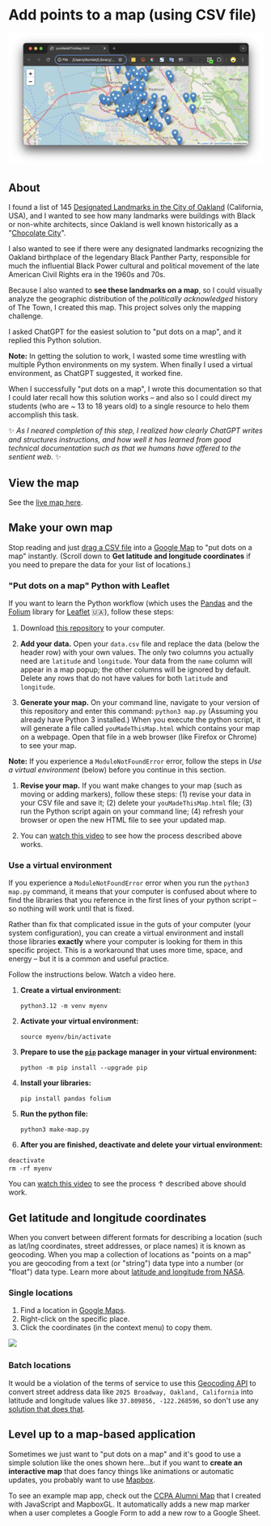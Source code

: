 # Add points to a map (using CSV file)

[![map of oakland california with 145 markers on the map](screenshot.JPG)](https://domlet.github.io/oakland-map-landmarks/)

## About

I found a list of 145 [Designated Landmarks in the City of Oakland](https://www.oaklandca.gov/topics/list-of-designated-landmarks) (California, USA), and I wanted to see how many landmarks were buildings with Black or non-white architects, since Oakland is well known historically as a "[Chocolate City](https://en.wikipedia.org/wiki/Chocolate_City_speech#:~:text=In%20African%20American%20culture%2C%20the,or%20African%20American%20political%20leadership.)".

I also wanted to see if there were any designated landmarks recognizing the Oakland birthplace of the legendary Black Panther Party, responsible for much the influential Black Power cultural and political movement of the late American Civil Rights era in the 1960s and 70s.

Because I also wanted to **see these landmarks on a map**, so I could visually analyze the geographic distribution of the _politically acknowledged_ history of The Town, I created this map. This project solves only the mapping challenge.

I asked ChatGPT for the easiest solution to "put dots on a map", and it replied this Python solution.

**Note:** In getting the solution to work, I wasted some time wrestling with multiple Python environments on my system. When finally I used a virtual environment, as ChatGPT suggested, it worked fine.

When I successfully "put dots on a map", I wrote this documentation so that I could later recall how this solution works – and also so I could direct my students (who are ~ 13 to 18 years old) to a single resource to helo them accomplish this task.

✨ _As I neared completion of this step, I realized how clearly ChatGPT writes and structures instructions, and how well it has learned from good technical documentation such as that we humans have offered to the sentient web._ ✨

## View the map

See the [live map here](https://domlet.github.io/oakland-map-landmarks/).

## Make your own map

Stop reading and just [drag a CSV file](https://support.google.com/mymaps/answer/3024836?hl=en&co=GENIE.Platform%3DDesktop) into a [Google Map](https://www.google.com/maps/d/u/0/edit?hl=en&mid=1E3UfCrVMMQ62ZC1bzePvQjvkLSGfv24&ll=37.86536700757127%2C-122.24243003173828&z=12) to "put dots on a map" instantly. (Scroll down to **Get latitude and longitude coordinates** if you need to prepare the data for your list of locations.)

### "Put dots on a map" Python with Leaflet

If you want to learn the Python workflow (which uses the [Pandas](https://www.google.com/search?q=what+is+pandas+python) and the [Folium](https://www.google.com/search?q=what+is+folium+python) library for [Leaflet](https://leafletjs.com/) 🇺🇦), follow these steps:

1. Download [this repository](https://github.com/domlet/points-on-a-map-csv-py) to your computer.

1. **Add your data.** Open your `data.csv` file and replace the data (below the header row) with your own values. The only two columns you actually need are `latitude` and `longitude`. Your data from the `name` column will appear in a map popup; the other columns will be ignored by default. Delete any rows that do not have values for both `latitude` and `longitude`.

1. **Generate your map.** On your command line, navigate to your version of this repository and enter this command: `python3 map.py` (Assuming you already have Python 3 installed.) When you execute the python script, it will generate a file called `youMadeThisMap.html` which contains your map on a webpage. Open that file in a web browser (like Firefox or Chrome) to see your map.

**Note:** If you experience a `ModuleNotFoundError` error, follow the steps in _Use a virtual environment_ (below) before you continue in this section.

1. **Revise your map.** If you want make changes to your map (such as moving or adding markers), follow these steps: (1) revise your data in your CSV file and save it; (2) delete your `youMadeThisMap.html` file; (3) run the Python script again on your command line; (4) refresh your browser or open the new HTML file to see your updated map.

1. You can [watch this video](youtube.com) to see how the process described above works.

### Use a virtual environment

If you experience a `ModuleNotFoundError` error when you run the `python3 map.py` command, it means that your computer is confused about where to find the libraries that you reference in the first lines of your python script – so nothing will work until that is fixed.

Rather than fix that complicated issue in the guts of your computer (your system configuration), you can create a virtual environment and install those libraries **exactly** where your computer is looking for them in this specific project. This is a workaround that uses more time, space, and energy – but it is a common and useful practice.

Follow the instructions below. Watch a video here.

1. **Create a virtual environment:**

   ```
   python3.12 -m venv myenv
   ```

1. **Activate your virtual environment:**

   ```
   source myenv/bin/activate
   ```

1. **Prepare to use the [`pip`](https://www.w3schools.com/python/python_pip.asp) package manager in your virtual environment:**

   ```
   python -m pip install --upgrade pip
   ```

1. **Install your libraries:**

   ```
   pip install pandas folium
   ```

1. **Run the python file:**

   ```
   python3 make-map.py
   ```

1. **After you are finished, deactivate and delete your virtual environment:**

```
deactivate
rm -rf myenv
```

You can [watch this video](youtube.com) to see the process ↑ described above should work.

## Get latitude and longitude coordinates

When you convert between different formats for describing a location (such as lat/lng coordinates, street addresses, or place names) it is known as geocoding. When you map a collection of locations as "points on a map" you are geocoding from a text (or "string") data type into a number (or "float") data type. Learn more about [latitude and longitude from NASA](https://pwg.gsfc.nasa.gov/stargaze/Slatlong.htm).

### Single locations

1. Find a location in [Google Maps](https://google.com/maps).
2. Right-click on the specific place.
3. Click the coordinates (in the context menu) to copy them.

![](https://media1.giphy.com/media/v1.Y2lkPTc5MGI3NjExb3NxZHl2b3ZnOHlpM2dmaDFuamo0eWNvNDM2bDA4cTlnOXg5N3RrdyZlcD12MV9pbnRlcm5hbF9naWZfYnlfaWQmY3Q9Zw/QsGtoxRGnMlOpogLeP/giphy.gif)

### Batch locations

It would be a violation of the terms of service to use this [Geocoding API](https://docs.mapbox.com/api/search/geocoding/) to convert street address data like `2025 Broadway, Oakland, California` into latitude and longitude values like `37.809856, -122.268596`, so don't use any [solution that does that](https://github.com/domlet/alumni-map/blob/main/geo.html).

## Level up to a map-based application

Sometimes we just want to "put dots on a map" and it's good to use a simple solution like the ones shown here...but if you want to **create an interactive map** that does fancy things like animations or automatic updates, you probably want to use [Mapbox](https://mapbox.com).

To see an example map app, check out the [CCPA Alumni Map](https://github.com/domlet/alumni-map/) that I created with JavaScript and MapboxGL. It automatically adds a new map marker when a user completes a Google Form to add a new row to a Google Sheet.
